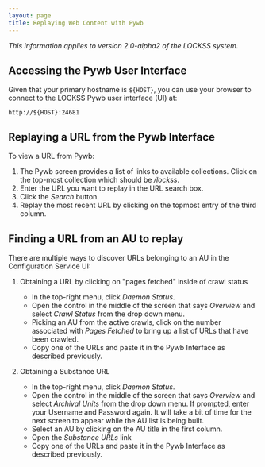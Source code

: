 ```yaml
---
layout: page
title: Replaying Web Content with Pywb
---
```


*This information applies to version 2.0-alpha2 of the LOCKSS system.*

## Accessing the Pywb User Interface

Given that your primary hostname is `${HOST}`, you can use your browser to connect to the LOCKSS Pywb user interface (UI) at:

    http://${HOST}:24681

## Replaying a URL from the Pywb Interface

To view a URL from Pywb:

1.  The Pywb screen provides a list of links to available collections.  Click on the top-most collection which should be */lockss*.
1.  Enter the URL you want to replay in the URL search box.
1.  Click the *Search* button.
1.  Replay the most recent URL by clicking on the topmost entry of the third column.

## Finding a URL from an AU to replay

There are multiple ways to discover URLs belonging to an AU in the Configuration Service UI:

1.  Obtaining a URL by clicking on "pages fetched" inside of crawl status
    *  In the top-right menu, click *Daemon Status*.
    *  Open the control in the middle of the screen that says *Overview* and select *Crawl Status* from the drop down menu.
    *  Picking an AU from the active crawls, click on the number associated with *Pages Fetched* to bring up a list of URLs that have been crawled.
    *  Copy one of the URLs and paste it in the Pywb Interface as described previously.
    
1.  Obtaining a Substance URL
    *  In the top-right menu, click *Daemon Status*.
    *  Open the control in the middle of the screen that says *Overview* and select *Archival Units* from the drop down menu.  If prompted, enter your Username and Password again.  It will take a bit of time for the next screen to appear while the AU list is being built.
    *  Select an AU by clicking on the AU title in the first column.
    *  Open the *Substance URLs* link
    *  Copy one of the URLs and paste it in the Pywb Interface as described previously.
    
